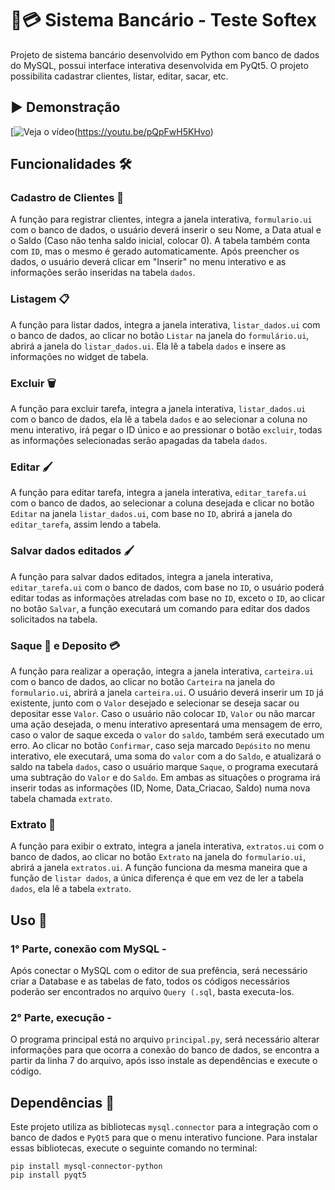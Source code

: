 # 💼💳 Sistema Bancário - Teste Softex

Projeto de sistema bancário desenvolvido em Python com banco de dados do MySQL, possui interface interativa desenvolvida em PyQt5. O projeto possibilita cadastrar clientes, listar, editar, sacar, etc.

## ▶ Demonstração





[![Veja o vídeo](https://img.youtube.com/vi/T-D1KVIuvjA/maxresdefault.jpg)(https://youtu.be/pQpFwH5KHvo)





## Funcionalidades 🛠️

### Cadastro de Clientes 👤

A função para registrar clientes, integra a janela interativa, `formulario.ui` com o banco de dados, o usuário deverá inserir o seu Nome, a Data atual e o Saldo (Caso não tenha saldo inicial, colocar 0). A tabela também conta com `ID`, mas o mesmo é gerado automaticamente. Após preencher os dados, o usuário deverá clicar em "Inserir" no menu interativo e as informações serão inseridas na tabela `dados`.

### Listagem 📋

A função para listar dados, integra a janela interativa, `listar_dados.ui` com o banco de dados, ao clicar no botão `Listar` na janela do `formulário.ui`, abrirá a janela do `listar_dados.ui`. Ela lê a tabela `dados` e insere as informações no widget de tabela. 

### Excluir 🗑️

A função para excluir tarefa, integra a janela interativa, `listar_dados.ui` com o banco de dados, ela lê a tabela `dados` e ao selecionar a coluna no menu interativo, irá pegar o ID único e ao pressionar o botão `excluir`, todas as informações selecionadas serão apagadas da tabela `dados`.

### Editar 🖌️

A função para editar tarefa, integra a janela interativa, `editar_tarefa.ui` com o banco de dados, ao selecionar a coluna desejada e clicar no botão `Editar` na janela `listar_dados.ui`, com base no `ID`, abrirá a janela do `editar_tarefa`, assim lendo a tabela.

### Salvar dados editados 🖌️

A função para salvar dados editados, integra a janela interativa, `editar_tarefa.ui` com o banco de dados, com base no `ID`, o usuário poderá editar todas as informações atreladas com base no `ID`, exceto o `ID`, ao clicar no botão `Salvar`, a função executará um comando para editar dos dados solicitados na tabela.

### Saque 💸 e Deposito 💳

A função para realizar a operação, integra a janela interativa, `carteira.ui` com o banco de dados, ao clicar no botão `Carteira` na janela do `formulario.ui`, abrirá a janela `carteira.ui`. O usuário deverá inserir um `ID` já existente, junto com o `Valor` desejado e selecionar se deseja sacar ou depositar esse `Valor`. Caso o usuário não colocar `ID`, `Valor` ou não marcar uma ação desejada, o menu interativo apresentará uma mensagem de erro, caso o valor de saque exceda o `valor` do `saldo`, também será executado um erro. Ao clicar no botão `Confirmar`, caso seja marcado `Depósito` no menu interativo, ele executará, uma soma do `valor` com a do `Saldo`, e atualizará o saldo na tabela `dados`, caso o usuário marque `Saque`, o programa executará uma subtração do `Valor` e do `Saldo`. Em ambas as situações o programa irá inserir todas as informações (ID, Nome, Data_Criacao, Saldo) numa nova tabela chamada `extrato`.

### Extrato 📝

A função para exibir o extrato, integra a janela interativa, `extratos.ui` com o banco de dados, ao clicar no botão `Extrato` na janela do `formulario.ui`, abrirá a janela `extratos.ui`. A função funciona da mesma maneira que a função de `listar dados`, a única diferença é que em vez de ler a tabela `dados`, ela lê a tabela `extrato`.

## Uso 🚀
### 1° Parte, conexão com MySQL -
Após conectar o MySQL com o editor de sua prefência, será necessário criar a Database e as tabelas de fato, todos os códigos necessários poderão ser encontrados no arquivo `Query (.sql`, basta executa-los. 

### 2° Parte, execução -
O programa principal está no arquivo `principal.py`, será necessário alterar informações para que ocorra a conexão do banco de dados, se encontra a partir da linha 7 do arquivo, após isso instale as dependências e execute o código.

## Dependências 🔧

Este projeto utiliza as bibliotecas `mysql.connector` para a integração com o banco de dados e `PyQt5` para que o menu interativo funcione. Para instalar essas bibliotecas, execute o seguinte comando no terminal:

```
pip install mysql-connector-python
pip install pyqt5 

```

